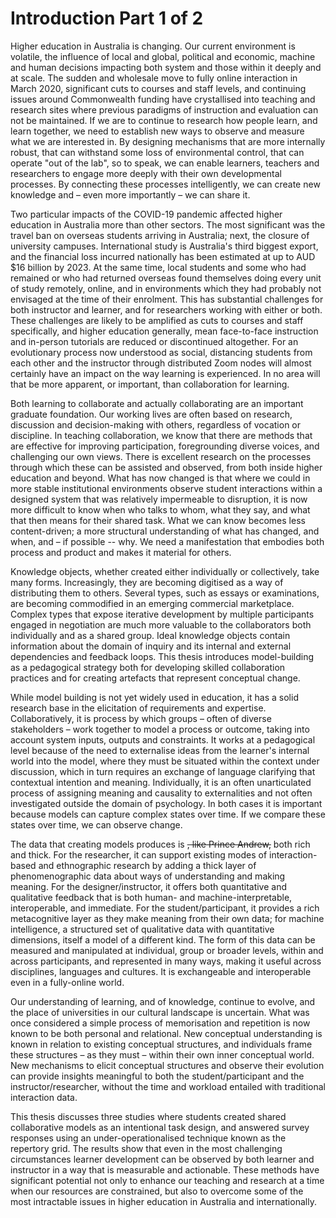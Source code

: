 # Introduction Part 1 of 2

Higher education in Australia is changing. Our current environment is volatile, the influence of local and global, political and economic, machine and human decisions impacting both system and those within it deeply and at scale. The sudden and wholesale move to fully online interaction in March 2020, significant cuts to courses and staff levels, and continuing issues around Commonwealth funding have crystallised into teaching and research sites where previous paradigms of instruction and evaluation can not be maintained. If we are to continue to research how people learn, and learn together, we need to establish new ways to observe and measure what we are interested in. By designing mechanisms that are more internally robust, that can withstand some loss of environmental control, that can operate &quot;out of the lab&quot;, so to speak, we can enable learners, teachers and researchers to engage more deeply with their own developmental processes. By connecting these processes intelligently, we can create new knowledge and – even more importantly – we can share it.

Two particular impacts of the COVID-19 pandemic affected higher education in Australia more than other sectors. The most significant was the travel ban on overseas students arriving in Australia; next, the closure of university campuses. International study is Australia&#39;s third biggest export, and the financial loss incurred nationally has been estimated at up to AUD $16 billion by 2023. At the same time, local students and some who had remained or who had returned overseas found themselves doing every unit of study remotely, online, and in environments which they had probably not envisaged at the time of their enrolment. This has substantial challenges for both instructor and learner, and for researchers working with either or both. These challenges are likely to be amplified as cuts to courses and staff specifically, and higher education generally, mean face-to-face instruction and in-person tutorials are reduced or discontinued altogether. For an evolutionary process now understood as social, distancing students from each other and the instructor through distributed Zoom nodes will almost certainly have an impact on the way learning is experienced. In no area will that be more apparent, or important, than collaboration for learning.

Both learning to collaborate and actually collaborating are an important graduate foundation. Our working lives are often based on research, discussion and decision-making with others, regardless of vocation or discipline. In teaching collaboration, we know that there are methods that are effective for improving participation, foregrounding diverse voices, and challenging our own views. There is excellent research on the processes through which these can be assisted and observed, from both inside higher education and beyond. What has now changed is that where we could in more stable institutional environments observe student interactions within a designed system that was relatively impermeable to disruption, it is now more difficult to know when who talks to whom, what they say, and what that then means for their shared task. What we can know becomes less content-driven; a more structural understanding of what has changed, and when, and – if possible -- why. We need a manifestation that embodies both process and product and makes it material for others.

Knowledge objects, whether created either individually or collectively, take many forms. Increasingly, they are becoming digitised as a way of distributing them to others. Several types, such as essays or examinations, are becoming commodified in an emerging commercial marketplace. Complex types that expose iterative development by multiple participants engaged in negotiation are much more valuable to the collaborators both individually and as a shared group. Ideal knowledge objects contain information about the domain of inquiry and its internal and external dependencies and feedback loops. This thesis introduces model-building as a pedagogical strategy both for developing skilled collaboration practices and for creating artefacts that represent conceptual change.

While model building is not yet widely used in education, it has a solid research base in the elicitation of requirements and expertise. Collaboratively, it is process by which groups – often of diverse stakeholders – work together to model a process or outcome, taking into account system inputs, outputs and constraints. It works at a pedagogical level because of the need to externalise ideas from the learner&#39;s internal world into the model, where they must be situated within the context under discussion, which in turn requires an exchange of language clarifying that contextual intention and meaning. Individually, it is an often unarticulated process of assigning meaning and causality to externalities and not often investigated outside the domain of psychology. In both cases it is important because models can capture complex states over time. If we compare these states over time, we can observe change.

The data that creating models produces is ~~, like Prince Andrew,~~ both rich and thick. For the researcher, it can support existing modes of interaction-based and ethnographic research by adding a thick layer of phenomenographic data about ways of understanding and making meaning. For the designer/instructor, it offers both quantitative and qualitative feedback that is both human- and machine-interpretable, interoperable, and immediate. For the student/participant, it provides a rich metacognitive layer as they make meaning from their own data; for machine intelligence, a structured set of qualitative data with quantitative dimensions, itself a model of a different kind. The form of this data can be measured and manipulated at individual, group or broader levels, within and across participants, and represented in many ways, making it useful across disciplines, languages and cultures. It is exchangeable and interoperable even in a fully-online world.

Our understanding of learning, and of knowledge, continue to evolve, and the place of universities in our cultural landscape is uncertain. What was once considered a simple process of memorisation and repetition is now known to be both personal and relational. New conceptual understanding is known in relation to existing conceptual structures, and individuals frame these structures – as they must – within their own inner conceptual world. New mechanisms to elicit conceptual structures and observe their evolution can provide insights meaningful to both the student/participant and the instructor/researcher, without the time and workload entailed with traditional interaction data.

This thesis discusses three studies where students created shared collaborative models as an intentional task design, and answered survey responses using an under-operationalised technique known as the repertory grid. The results show that even in the most challenging circumstances learner development can be observed by both learner and instructor in a way that is measurable and actionable. These methods have significant potential not only to enhance our teaching and research at a time when our resources are constrained, but also to overcome some of the most intractable issues in higher education in Australia and internationally.
